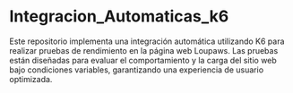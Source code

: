 # Integracion_Automaticas_k6
Este repositorio implementa una integración automática utilizando K6 para realizar pruebas de rendimiento en la página web Loupaws. Las pruebas están diseñadas para evaluar el comportamiento y la carga del sitio web bajo condiciones variables, garantizando una experiencia de usuario optimizada.
